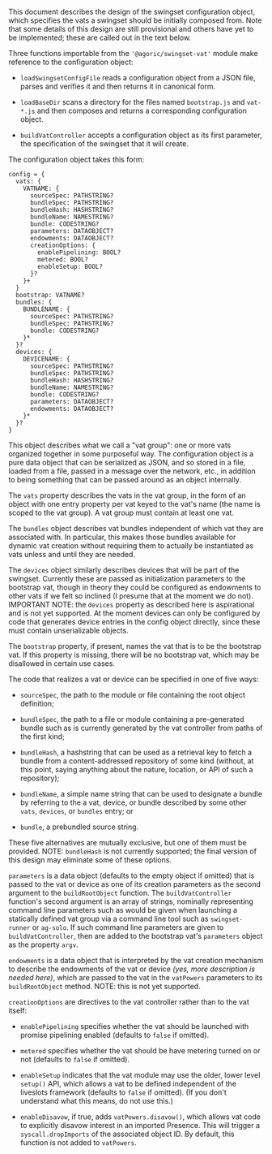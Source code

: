 This document describes the design of the swingset configuration
object, which specifies the vats a swingset should be initially
composed from.  Note that some details of this design are still
provisional and others have yet to be implemented; these are called
out in the text below.

Three functions importable from the `'@agoric/swingset-vat'` module
make reference to the configuration object:

- `loadSwingsetConfigFile` reads a configuration object from a JSON
  file, parses and verifies it and then returns it in canonical form.

- `loadBaseDir` scans a directory for the files named `bootstrap.js`
  and `vat-*.js` and then composes and returns a corresponding
  configuration object.

- `buildVatController` accepts a configuration object as its first
  parameter, the specification of the swingset that it will create.

The configuration object takes this form:

```
config = {
  vats: {
    VATNAME: {
      sourceSpec: PATHSTRING?
      bundleSpec: PATHSTRING?
      bundleHash: HASHSTRING?
      bundleName: NAMESTRING?
      bundle: CODESTRING?
      parameters: DATAOBJECT?
      endowments: DATAOBJECT?
      creationOptions: {
        enablePipelining: BOOL?
        metered: BOOL?
        enableSetup: BOOL?
      }?
    }+
  }
  bootstrap: VATNAME?
  bundles: {
    BUNDLENAME: {
      sourceSpec: PATHSTRING?
      bundleSpec: PATHSTRING?
      bundle: CODESTRING?
    }*
  }?
  devices: {
    DEVICENAME: {
      sourceSpec: PATHSTRING?
      bundleSpec: PATHSTRING?
      bundleHash: HASHSTRING?
      bundleName: NAMESTRING?
      bundle: CODESTRING?
      parameters: DATAOBJECT?
      endowments: DATAOBJECT?
    }*
  }?
}
```

This object describes what we call a "vat group": one or more vats
organized together in some purposeful way.  The configuration object
is a pure data object that can be serialized as JSON, and so stored in
a file, loaded from a file, passed in a message over the network,
etc., in addition to being something that can be passed around as an
object internally.

The `vats` property describes the vats in the vat group, in the form
of an object with one entry property per vat keyed to the vat's name
(the name is scoped to the vat group).  A vat group must contain at
least one vat.

The `bundles` object describes vat bundles independent of which vat
they are associated with.  In particular, this makes those bundles
available for dynamic vat creation without requiring them to actually
be instantiated as vats unless and until they are needed.

The `devices` object similarly describes devices that will be part of
the swingset.  Currently these are passed as initialization parameters
to the bootstrap vat, though in theory they could be configured as
endowments to other vats if we felt so inclined (I presume that at the
moment we do not). IMPORTANT NOTE: the `devices` property as described
here is aspirational and is not yet supported.  At the moment devices
can only be configured by code that generates device entries in the
config object directly, since these must contain unserializable objects.

The `bootstrap` property, if present, names the vat that is to be the
bootstrap vat.  If this property is missing, there will be no
bootstrap vat, which may be disallowed in certain use cases.

The code that realizes a vat or device can be specified in one of five
ways: 

- `sourceSpec`, the path to the module or file containing the root
object definition;

- `bundleSpec`, the path to a file or module containing a
pre-generated bundle such as is currently generated by the vat
controller from paths of the first kind;

- `bundleHash`, a hashstring that can be used as a retrieval key to
fetch a bundle from a content-addressed repository of some kind
(without, at this point, saying anything about the nature, location,
or API of such a repository);

- `bundleName`, a simple name string that can be used to designate a
bundle by referring to the a vat, device, or bundle described by some
other `vats`, `devices`, or `bundles` entry; or

- `bundle`, a prebundled source string.

These five alternatives are mutually exclusive, but one of them must
be provided.  NOTE: `bundleHash` is not currently supported; the final
version of this design may eliminate some of these options.

`parameters` is a data object (defaults to the empty object if
omitted) that is passed to the vat or device as one of its creation
parameters as the second argument to the `buildRootObject` function.
The `buildVatController` function's second argument is an array of
strings, nominally representing command line parameters such as would
be given when launching a statically defined vat group via a command
line tool such as `swingset-runner` or `ag-solo`.  If such command
line parameters are given to `buildVatController`, then are added to
the bootstrap vat's `parameters` object as the property `argv`.

`endowments` is a data object that is interpreted by the vat creation
mechanism to describe the endowments of the vat or device _(yes, more
description is needed here)_, which are passed to the vat in the
`vatPowers` parameters to its `buildRootObject` method.  NOTE: this is
not yet supported.

`creationOptions` are directives to the vat controller rather than to the vat itself:

- `enablePipelining` specifies whether the vat should be launched with
  promise pipelining enabled (defaults to `false` if omitted).

- `metered` specifies whether the vat should be have metering turned
  on or not (defaults to `false` if omitted).

- `enableSetup` indicates that the vat module may use the older, lower
  level `setup()` API, which allows a vat to be defined independent of
  the liveslots framework (defaults to `false` if omitted).  (If you
  don't understand what this means, do not use this.)

- `enableDisavow`, if true, adds `vatPowers.disavow()`, which allows vat code
  to explicitly disavow interest in an imported Presence. This will trigger a
  `syscall.dropImports` of the associated object ID. By default, this
  function is not added to `vatPowers`.
